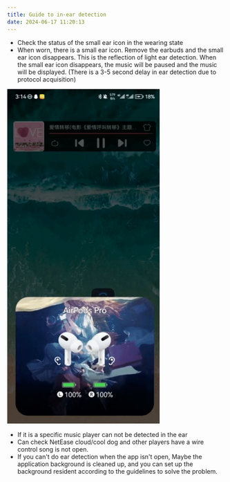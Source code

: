 ```yaml
---
title: Guide to in-ear detection
date: 2024-06-17 11:20:13
---
```

- Check the status of the small ear icon in the wearing state
- When worn, there is a small ear icon. Remove the earbuds and the small ear icon disappears. This is the reflection of light ear detection. When the small ear icon disappears, the music will be paused and the music will be displayed. (There is a 3-5 second delay in ear detection due to protocol acquisition)

<img src="in_ear_detection/img.png" width="70%" alt="">

- If it is a specific music player can not be detected in the ear
- Can check NetEase cloud/cool dog and other players have a wire control song is not open.
- If you can't do ear detection when the app isn't open, Maybe the application background is cleaned up, and you can set up the background resident according to the guidelines to solve the problem.
